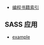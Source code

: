 - [编程书籍索引](https://github.com/DaveTon/sass/blob/master/docs/free_prog.md)

## SASS 应用

- [example](https://github.com/DaveTon/sass/blob/master/docs/example_st.md)
